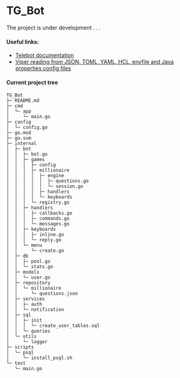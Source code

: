 # TG_Bot
The project is under development . . .
#### Useful links:
- [Telebot documentation](https://godoc.org/gopkg.in/telebot.v3)
- [Viper reading from JSON, TOML, YAML, HCL, envfile and Java properties config files](https://github.com/spf13/viper/tree/master)

#### Current project tree

```
TG_Bot
├─ README.md
├─ cmd
│  └─ app
│     └─ main.go
├─ config
│  └─ config.go
├─ go.mod
├─ go.sum
├─ internal
│  ├─ bot
│  │  ├─ bot.go
│  │  ├─ games
│  │  │  ├─ config
│  │  │  ├─ millionaire
│  │  │  │  ├─ engine
│  │  │  │  │  ├─ questions.go
│  │  │  │  │  └─ session.go
│  │  │  │  ├─ handlers
│  │  │  │  └─ keyboards
│  │  │  └─ registry.go
│  │  ├─ handlers
│  │  │  ├─ callbacks.go
│  │  │  ├─ commands.go
│  │  │  └─ messages.go
│  │  ├─ keyboards
│  │  │  ├─ inline.go
│  │  │  └─ reply.go
│  │  └─ menu
│  │     └─ create.go
│  ├─ db
│  │  ├─ pool.go
│  │  └─ stats.go
│  ├─ models
│  │  └─ user.go
│  ├─ repository
│  │  └─ millionaire
│  │     └─ questions.json
│  ├─ services
│  │  ├─ auth
│  │  └─ notification
│  ├─ sql
│  │  ├─ init
│  │  │  └─ create_user_tables.sql
│  │  └─ queries
│  └─ utils
│     └─ logger
├─ scripts
│  └─ psql
│     └─ install_psql.sh
└─ test
   └─ main.go

```